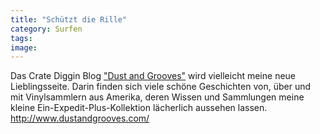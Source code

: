 ```yaml
---
title: "Schützt die Rille"
category: Surfen
tags: 
image: 
---
```


Das Crate Diggin Blog ["Dust and Grooves"](http://www.dustandgrooves.com/) wird vielleicht meine neue Lieblingsseite. Darin finden sich viele schöne Geschichten von, über und mit Vinylsammlern aus Amerika, deren Wissen und Sammlungen meine kleine Ein-Expedit-Plus-Kollektion lächerlich aussehen lassen.  
<http://www.dustandgrooves.com/>